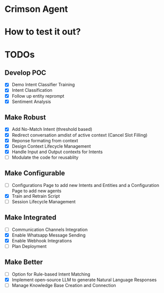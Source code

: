 # Crimson Agent
# How to test it out?

# TODOs
## Develop POC
- [X] Demo Intent Classifier Training
- [X] Intent Classification
- [x] Follow up entity reprompt
- [X] Sentiment Analysis

## Make Robust
- [X] Add No-Match Intent (threshold based)
- [X] Redirect conversation amdist of active context (Cancel Slot Filling)
- [X] Reponse formating from context
- [X] Design Context Lifecycle Management
- [X] Handle Input and Output contexts for Intents
- [ ] Modulate the code for reusablity

## Make Configurable
- [ ] Configurations Page to add new Intents and Entities and a Configuration Page to add new agents
- [X] Train and Retrain Script
- [ ] Session Lifecycle Management

## Make Integrated
- [ ] Communication Channels Integration
- [X] Enable Whatsapp Message Sending
- [X] Enable Webhook Integrations
- [ ] Plan Deployment

## Make Better
- [ ] Option for Rule-based Intent Matching
- [X] Implement open-source LLM to generate Natural Language Responses
- [ ] Manage Knowledge Base Creation and Connection
